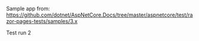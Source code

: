 Sample app from: https://github.com/dotnet/AspNetCore.Docs/tree/master/aspnetcore/test/razor-pages-tests/samples/3.x

Test run
2